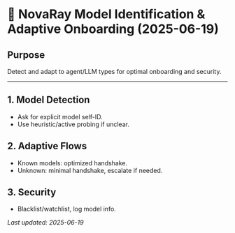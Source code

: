 # 🧬 NovaRay Model Identification & Adaptive Onboarding (2025-06-19)

## Purpose
Detect and adapt to agent/LLM types for optimal onboarding and security.

---

## 1. Model Detection
- Ask for explicit model self-ID.
- Use heuristic/active probing if unclear.

## 2. Adaptive Flows
- Known models: optimized handshake.
- Unknown: minimal handshake, escalate if needed.

## 3. Security
- Blacklist/watchlist, log model info.

_Last updated: 2025-06-19_